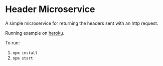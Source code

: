 # Header Microservice

A simple microservice for returning the headers sent with an http request.

Running example on [heroku](https://vanvlack-header.herokuapp.com/).

To run:
1. `npm install`
2. `npm start`
